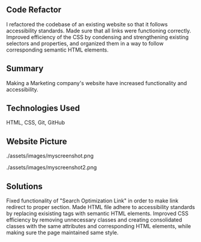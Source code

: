 ## Code Refactor
 
 I refactored the codebase of an existing website so that it follows accessibility standards. Made sure that all links were functioning correctly. Improved efficiency of the CSS by condensing and strengthening existing selectors and properties, and organized them in a way to follow corresponding semantic HTML elements. 

## Summary

Making a Marketing company's website have increased functionality and accessibility.

## Technologies Used

HTML, CSS, Git, GitHub


## Website Picture

./assets/images/myscreenshot.png

./assets/images/myscreenshot2.png


## Solutions

Fixed functionality of "Search Optimization Link" in order to make link redirect to proper section. Made HTML file adhere to accessibility standards by replacing exisisting tags with semantic HTML elements. Improved CSS efficiency by removing unnecessary classes and creating consolidated classes with the same attributes and corresponding HTML elements, while making sure the page maintained same style.

